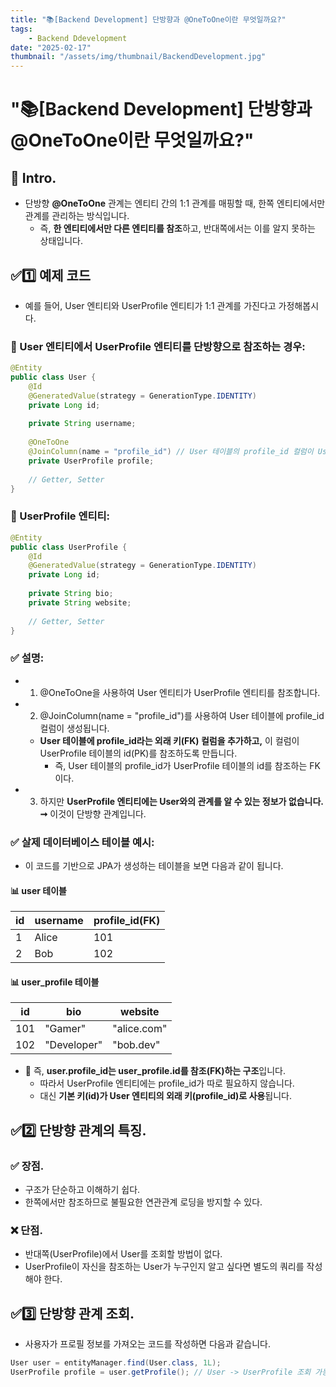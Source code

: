 ```yaml
---
title: "📚[Backend Development] 단방향과 @OneToOne이란 무엇일까요?"
tags:
    - Backend Ddevelopment
date: "2025-02-17"
thumbnail: "/assets/img/thumbnail/BackendDevelopment.jpg"
---
```


# "📚[Backend Development] 단방향과 @OneToOne이란 무엇일까요?"
## 🍎 Intro.
- 단방향 **@OneToOne** 관계는 엔티티 간의 1:1 관계를 매핑할 때, 한쪽 엔티티에서만 관계를 관리하는 방식입니다.
    - 즉, **한 엔티티에서만 다른 엔티티를 참조**하고, 반대쪽에서는 이를 알지 못하는 상태입니다.

## ✅1️⃣ 예제 코드
- 예를 들어, User 엔티티와 UserProfile 엔티티가 1:1 관계를 가진다고 가정해봅시다.

### 📝 User 엔티티에서 UserProfile 엔티티를 단방향으로 참조하는 경우:
```java
@Entity
public class User {
    @Id
    @GeneratedValue(strategy = GenerationType.IDENTITY)
    private Long id;
    
    private String username;
    
    @OneToOne
    @JoinColumn(name = "profile_id") // User 테이블의 profile_id 컬럼이 UserProfile의 id를 참조
    private UserProfile profile;
    
    // Getter, Setter
}
```

### 📝 UserProfile 엔티티:
```java
@Entity
public class UserProfile {
    @Id
    @GeneratedValue(strategy = GenerationType.IDENTITY)
    private Long id;
    
    private String bio;
    private String website;
    
    // Getter, Setter
}
```

### ✅ 설명:
- 1. @OneToOne을 사용하여 User 엔티티가 UserProfile 엔티티를 참조합니다.
- 2. @JoinColumn(name = "profile_id")를 사용하여 User 테이블에 profile_id 컬럼이 생성됩니다.
    - **User 테이블에 profile_id라는 외래 키(FK) 컬럼을 추가하고,** 이 컬럼이 UserProfile 테이블의 id(PK)를 참조하도록 만듭니다.
        - 즉, User 테이블의 profile_id가 UserProfile 테이블의 id를 참조하는 FK이다.
- 3. 하지만 **UserProfile 엔티티에는 User와의 관계를 알 수 있는 정보가 없습니다. ➞** 이것이 단방향 관계입니다.

### ✅ 살제 데이터베이스 테이블 예시:
- 이 코드를 기반으로 JPA가 생성하는 테이블을 보면 다음과 같이 됩니다.

#### 📊 user 테이블

|id|username|profile_id(FK)|
| --- | -------- | -------- |
|1|Alice|101|
|2|Bob|102|

#### 📊 user_profile 테이블

|id|bio|website|
| -------- | -------- | -------- |
|101|"Gamer"|"alice.com"|
|102|"Developer"|"bob.dev"|

- 📌 즉, **user.profile_id는 user_profile.id를 참조(FK)하는 구조**입니다.
    - 따라서 UserProfile 엔티티에는 profile_id가 따로 필요하지 않습니다.
    - 대신 **기본 키(id)가 User 엔티티의 외래 키(profile_id)로 사용**됩니다.

## ✅2️⃣ 단방향 관계의 특징.
### ✅ 장점.
- 구조가 단순하고 이해하기 쉽다.
- 한쪽에서만 참조하므로 불필요한 연관관계 로딩을 방지할 수 있다.

### ❌ 단점.
- 반대쪽(UserProfile)에서 User를 조회할 방법이 없다.
- UserProfile이 자신을 참조하는 User가 누구인지 알고 싶다면 별도의 쿼리를 작성해야 한다.

## ✅3️⃣ 단방향 관계 조회.
- 사용자가 프로필 정보를 가져오는 코드를 작성하면 다음과 같습니다.

```java
User user = entityManager.find(User.class, 1L);
UserProfile profile = user.getProfile(); // User -> UserProfile 조회 가능.
```
